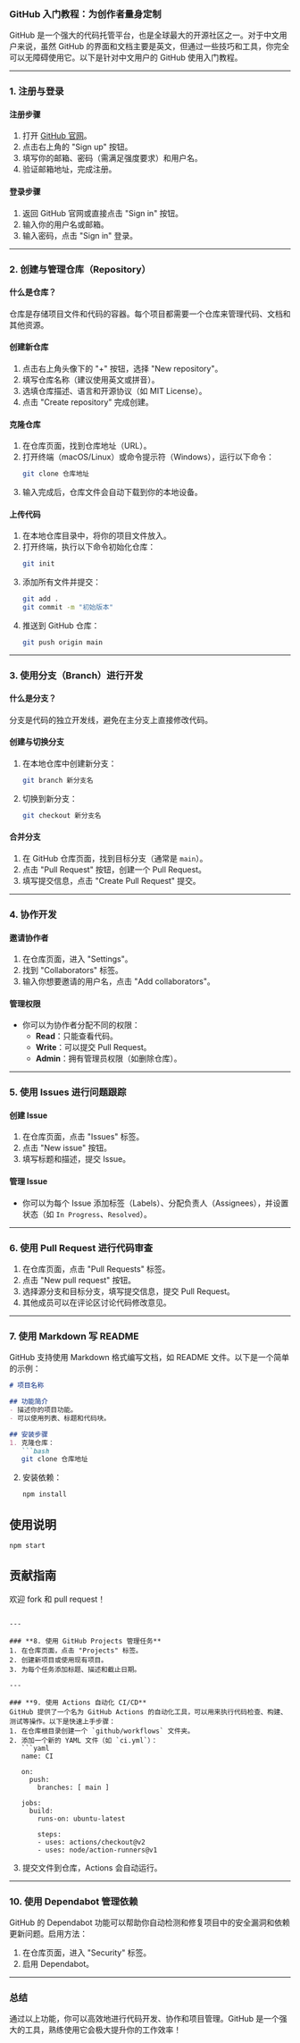 
### **GitHub 入门教程：为创作者量身定制**

GitHub 是一个强大的代码托管平台，也是全球最大的开源社区之一。对于中文用户来说，虽然 GitHub 的界面和文档主要是英文，但通过一些技巧和工具，你完全可以无障碍使用它。以下是针对中文用户的 GitHub 使用入门教程。

---

### **1. 注册与登录**
#### **注册步骤**
1. 打开 [GitHub 官网](https://github.com/)。
2. 点击右上角的 "Sign up" 按钮。
3. 填写你的邮箱、密码（需满足强度要求）和用户名。
4. 验证邮箱地址，完成注册。

#### **登录步骤**
1. 返回 GitHub 官网或直接点击 "Sign in" 按钮。
2. 输入你的用户名或邮箱。
3. 输入密码，点击 "Sign in" 登录。

---

### **2. 创建与管理仓库（Repository）**

#### **什么是仓库？**
仓库是存储项目文件和代码的容器。每个项目都需要一个仓库来管理代码、文档和其他资源。

#### **创建新仓库**
1. 点击右上角头像下的 "+" 按钮，选择 "New repository"。
2. 填写仓库名称（建议使用英文或拼音）。
3. 选填仓库描述、语言和开源协议（如 MIT License）。
4. 点击 "Create repository" 完成创建。

#### **克隆仓库**
1. 在仓库页面，找到仓库地址（URL）。
2. 打开终端（macOS/Linux）或命令提示符（Windows），运行以下命令：
   ```bash
   git clone 仓库地址
   ```
3. 输入完成后，仓库文件会自动下载到你的本地设备。

#### **上传代码**
1. 在本地仓库目录中，将你的项目文件放入。
2. 打开终端，执行以下命令初始化仓库：
   ```bash
   git init
   ```
3. 添加所有文件并提交：
   ```bash
   git add .
   git commit -m "初始版本"
   ```
4. 推送到 GitHub 仓库：
   ```bash
   git push origin main
   ```

---

### **3. 使用分支（Branch）进行开发**
#### **什么是分支？**
分支是代码的独立开发线，避免在主分支上直接修改代码。

#### **创建与切换分支**
1. 在本地仓库中创建新分支：
   ```bash
   git branch 新分支名
   ```
2. 切换到新分支：
   ```bash
   git checkout 新分支名
   ```

#### **合并分支**
1. 在 GitHub 仓库页面，找到目标分支（通常是 `main`）。
2. 点击 "Pull Request" 按钮，创建一个 Pull Request。
3. 填写提交信息，点击 "Create Pull Request" 提交。

---

### **4. 协作开发**
#### **邀请协作者**
1. 在仓库页面，进入 "Settings"。
2. 找到 "Collaborators" 标签。
3. 输入你想要邀请的用户名，点击 "Add collaborators"。

#### **管理权限**
- 你可以为协作者分配不同的权限：
  - **Read**：只能查看代码。
  - **Write**：可以提交 Pull Request。
  - **Admin**：拥有管理员权限（如删除仓库）。

---

### **5. 使用 Issues 进行问题跟踪**
#### **创建 Issue**
1. 在仓库页面，点击 "Issues" 标签。
2. 点击 "New issue" 按钮。
3. 填写标题和描述，提交 Issue。

#### **管理 Issue**
- 你可以为每个 Issue 添加标签（Labels）、分配负责人（Assignees），并设置状态（如 `In Progress`、`Resolved`）。

---

### **6. 使用 Pull Request 进行代码审查**
1. 在仓库页面，点击 "Pull Requests" 标签。
2. 点击 "New pull request" 按钮。
3. 选择源分支和目标分支，填写提交信息，提交 Pull Request。
4. 其他成员可以在评论区讨论代码修改意见。

---

### **7. 使用 Markdown 写 README**
GitHub 支持使用 Markdown 格式编写文档，如 README 文件。以下是一个简单的示例：
```markdown
# 项目名称

## 功能简介
- 描述你的项目功能。
- 可以使用列表、标题和代码块。

## 安装步骤
1. 克隆仓库：
   ```bash
   git clone 仓库地址
   ```
2. 安装依赖：
   ```bash
   npm install
   ```

## 使用说明
```bash
npm start
```

## 贡献指南
欢迎 fork 和 pull request！
```

---

### **8. 使用 GitHub Projects 管理任务**
1. 在仓库页面，点击 "Projects" 标签。
2. 创建新项目或使用现有项目。
3. 为每个任务添加标题、描述和截止日期。

---

### **9. 使用 Actions 自动化 CI/CD**
GitHub 提供了一个名为 GitHub Actions 的自动化工具，可以用来执行代码检查、构建、测试等操作。以下是快速上手步骤：
1. 在仓库根目录创建一个 `github/workflows` 文件夹。
2. 添加一个新的 YAML 文件（如 `ci.yml`）：
   ```yaml
   name: CI

   on:
     push:
       branches: [ main ]

   jobs:
     build:
       runs-on: ubuntu-latest

       steps:
       - uses: actions/checkout@v2
       - uses: node/action-runners@v1
   ```
3. 提交文件到仓库，Actions 会自动运行。

---

### **10. 使用 Dependabot 管理依赖**
GitHub 的 Dependabot 功能可以帮助你自动检测和修复项目中的安全漏洞和依赖更新问题。启用方法：
1. 在仓库页面，进入 "Security" 标签。
2. 启用 Dependabot。

---

### **总结**
通过以上功能，你可以高效地进行代码开发、协作和项目管理。GitHub 是一个强大的工具，熟练使用它会极大提升你的工作效率！